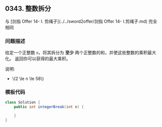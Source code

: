<script src="https://cdn.bootcss.com/mathjax/2.7.7/MathJax.js?config=TeX-AMS-MML_HTMLorMML"></script>

## 0343. 整数拆分

与 [剑指 Offer 14- I. 剪绳子](../../sword2offer/剑指 Offer 14- I.剪绳子.md) 完全相同

### 问题描述

给定一个正整数 `n`，将其拆分为 **至少** 两个正整数的和，并使这些整数的乘积最大化。 返回你可以获得的最大乘积。

说明: 

* \\(2 \le n \le 58\\)

### 模板代码

``` java
class Solution {
    public int integerBreak(int n) {

    }
}
```
